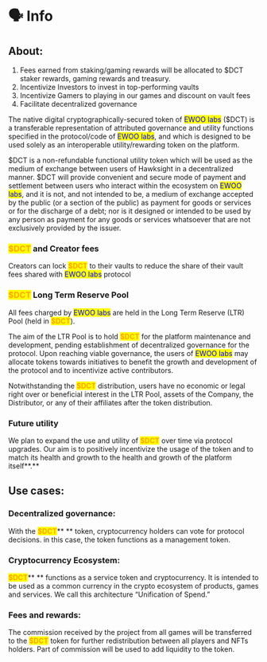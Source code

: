 # 🗣 Info

## About:



1. Fees earned from staking/gaming rewards will be allocated to $DCT staker rewards, gaming rewards and treasury.
2. Incentivize Investors to invest in top-performing vaults
3. Incentivize Gamers to playing in our games and discount on vault fees
4. Facilitate decentralized governance

The native digital cryptographically-secured token of <mark style="color:blue;">EWOO labs</mark> ($DCT) is a transferable representation of attributed governance and utility functions specified in the protocol/code of <mark style="color:blue;">EWOO labs</mark>, and which is designed to be used solely as an interoperable utility/rewarding token on the platform.

$DCT is a non-refundable functional utility token which will be used as the medium of exchange between users of Hawksight in a decentralized manner.  $DCT will provide convenient and secure mode of payment and settlement between users who interact within the ecosystem on <mark style="color:blue;">EWOO labs</mark>, and it is not, and not intended to be, a medium of exchange accepted by the public (or a section of the public) as payment for goods or services or for the discharge of a debt; nor is it designed or intended to be used by any person as payment for any goods or services whatsoever that are not exclusively provided by the issuer.&#x20;

### <mark style="color:orange;">$DCT</mark> and Creator fees

Creators can lock <mark style="color:orange;">**$DCT**</mark> to their vaults to reduce the share of their vault fees shared with <mark style="color:blue;">EWOO labs</mark> protocol

### <mark style="color:orange;">**$DCT**</mark> Long Term Reserve Pool

All fees charged by <mark style="color:blue;">EWOO labs</mark> are held in the Long Term Reserve (LTR) Pool (held in <mark style="color:orange;">**$DCT**</mark>).

The aim of the LTR Pool is to hold <mark style="color:orange;">**$DCT**</mark> for the platform maintenance and development, pending establishment of decentralized governance for the protocol. Upon reaching viable governance, the users of <mark style="color:blue;">EWOO labs</mark> may allocate tokens towards initiatives to benefit the growth and development of the protocol and to incentivize active contributors.

Notwithstanding the <mark style="color:orange;">**$DCT**</mark> distribution, users have no economic or legal right over or beneficial interest in the LTR Pool, assets of the Company, the Distributor, or any of their affiliates after the token distribution.

### Future utility

We plan to expand the use and utility of <mark style="color:orange;">**$DCT**</mark> over time via protocol upgrades. Our aim is to positively incentivize the usage of the token and to match its health and growth to the health and growth of the platform itself**.**

## Use cases:&#x20;

### Decentralized governance:&#x20;

With the <mark style="color:orange;">**$DCT**</mark>** ** token, cryptocurrency holders can vote for protocol decisions. in this case, the token functions as a management token.&#x20;

### Cryptocurrency Ecosystem:&#x20;

<mark style="color:orange;">**$DCT**</mark>** ** functions as a service token and cryptocurrency. It is intended to be used as a common currency in the crypto ecosystem of products, games and services. We call this architecture “Unification of Spend.”

### Fees and rewards:

The commission received by the project from all games will be transferred to the <mark style="color:orange;">**$DCT**</mark> token for further redistribution between all players and NFTs holders. Part of commission will be used to add liquidity to the token.
